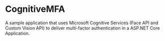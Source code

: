 # CognitiveMFA
A sample application that uses Microsoft Cognitive Services (Face API and Custom Vision API) to deliver multi-factor authentication in a ASP.NET Core Application.
